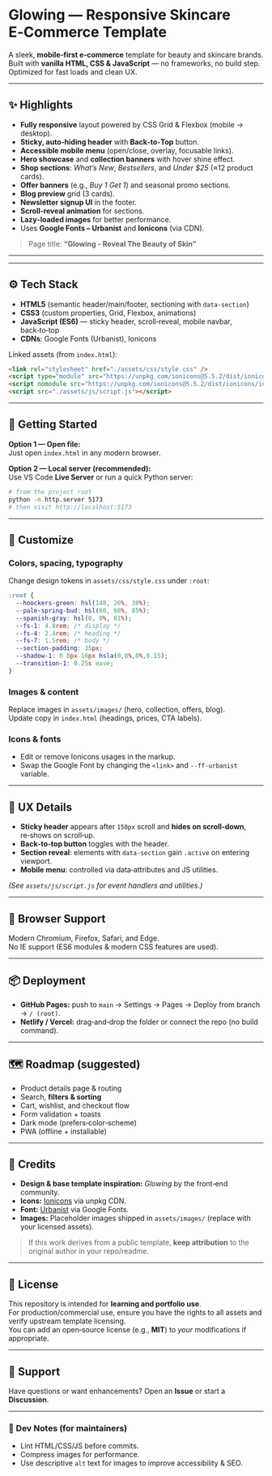 # Glowing — Responsive Skincare E‑Commerce Template

A sleek, **mobile‑first e‑commerce** template for beauty and skincare brands. Built with **vanilla HTML, CSS & JavaScript** — no frameworks, no build step. Optimized for fast loads and clean UX.


---

## ✨ Highlights

- **Fully responsive** layout powered by CSS Grid & Flexbox (mobile → desktop).
- **Sticky, auto‑hiding header** with **Back‑to‑Top** button.
- **Accessible mobile menu** (open/close, overlay, focusable links).
- **Hero showcase** and **collection banners** with hover shine effect.
- **Shop sections**: *What’s New*, *Bestsellers*, and *Under $25* (≈12 product cards).
- **Offer banners** (e.g., *Buy 1 Get 1*) and seasonal promo sections.
- **Blog preview** grid (3 cards).
- **Newsletter signup UI** in the footer.
- **Scroll‑reveal animation** for sections.
- **Lazy‑loaded images** for better performance.
- Uses **Google Fonts – Urbanist** and **Ionicons** (via CDN).

> Page title: **“Glowing - Reveal The Beauty of Skin”**

---



---

## ⚙️ Tech Stack

- **HTML5** (semantic header/main/footer, sectioning with `data-section`)
- **CSS3** (custom properties, Grid, Flexbox, animations)
- **JavaScript (ES6)** — sticky header, scroll‑reveal, mobile navbar, back‑to‑top
- **CDNs**: Google Fonts (Urbanist), Ionicons

Linked assets (from `index.html`):
```html
<link rel="stylesheet" href="./assets/css/style.css" />
<script type="module" src="https://unpkg.com/ionicons@5.5.2/dist/ionicons/ionicons.esm.js"></script>
<script nomodule src="https://unpkg.com/ionicons@5.5.2/dist/ionicons/ionicons.js"></script>
<script src="./assets/js/script.js"></script>
```

---

## 🚀 Getting Started

**Option 1 — Open file:**  
Just open `index.html` in any modern browser.

**Option 2 — Local server (recommended):**  
Use VS Code **Live Server** or run a quick Python server:
```bash
# from the project root
python -m http.server 5173
# then visit http://localhost:5173
```

---

## 🎨 Customize

### Colors, spacing, typography
Change design tokens in `assets/css/style.css` under `:root`:

```css
:root {
  --hoockers-green: hsl(148, 20%, 38%);
  --pale-spring-bud: hsl(60, 68%, 85%);
  --spanish-gray: hsl(0, 0%, 61%);
  --fs-1: 4.8rem; /* display */
  --fs-4: 2.4rem; /* heading */
  --fs-7: 1.5rem; /* body */
  --section-padding: 35px;
  --shadow-1: 0 8px 16px hsla(0,0%,0%,0.15);
  --transition-1: 0.25s ease;
}
```

### Images & content
Replace images in `assets/images/` (hero, collection, offers, blog).  
Update copy in `index.html` (headings, prices, CTA labels).

### Icons & fonts
- Edit or remove Ionicons usages in the markup.
- Swap the Google Font by changing the `<link>` and `--ff-urbanist` variable.

---

## 🧠 UX Details

- **Sticky header** appears after `150px` scroll and **hides on scroll‑down**, re‑shows on scroll‑up.
- **Back‑to‑top button** toggles with the header.
- **Section reveal**: elements with `data-section` gain `.active` on entering viewport.
- **Mobile menu**: controlled via data‑attributes and JS utilities.

*(See `assets/js/script.js` for event handlers and utilities.)*

---

## 🧪 Browser Support

Modern Chromium, Firefox, Safari, and Edge.  
No IE support (ES6 modules & modern CSS features are used).

---

## 📦 Deployment

- **GitHub Pages:** push to `main` → Settings → Pages → Deploy from branch → `/ (root)`.
- **Netlify / Vercel:** drag‑and‑drop the folder or connect the repo (no build command).

---

## 🗺️ Roadmap (suggested)

- Product details page & routing
- Search, **filters & sorting**
- Cart, wishlist, and checkout flow
- Form validation + toasts
- Dark mode (prefers‑color‑scheme)
- PWA (offline + installable)

---

## 🙌 Credits

- **Design & base template inspiration:** *Glowing* by the front‑end community.  
- **Icons:** [Ionicons](https://ionic.io/ionicons) via unpkg CDN.  
- **Font:** [Urbanist](https://fonts.google.com/specimen/Urbanist) via Google Fonts.  
- **Images:** Placeholder images shipped in `assets/images/` (replace with your licensed assets).

> If this work derives from a public template, **keep attribution** to the original author in your repo/readme.

---

## 📄 License

This repository is intended for **learning and portfolio use**.  
For production/commercial use, ensure you have the rights to all assets and verify upstream template licensing.  
You can add an open‑source license (e.g., **MIT**) to *your* modifications if appropriate.

---

## 💬 Support

Have questions or want enhancements? Open an **Issue** or start a **Discussion**.

---

### 🔧 Dev Notes (for maintainers)
- Lint HTML/CSS/JS before commits.
- Compress images for performance.
- Use descriptive `alt` text for images to improve accessibility & SEO.
 
 



